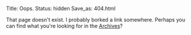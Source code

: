 Title: Oops.
Status: hidden
Save_as: 404.html

That page doesn't exist. I probably borked a link
somewhere. Perhaps you can find what you're looking for in the
[Archives](/archives.html)?
